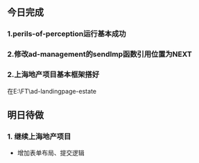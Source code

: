 ## 今日完成
### 1.perils-of-perception运行基本成功
### 2.修改ad-management的sendImp函数引用位置为NEXT
### 2.上海地产项目基本框架搭好
在E:\FT\ad-landingpage-estate

## 明日待做
### 1. 继续上海地产项目
- 增加表单布局、提交逻辑